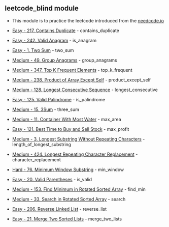 ## leetcode_blind module

* This module is to practice the leetcode introduced from the [needcode.io](https://neetcode.io/practice)

* [Easy - 217. Contains Duplicate](https://leetcode.com/problems/contains-duplicate/) - contains_duplicate
* [Easy - 242. Valid Anagram](https://leetcode.com/problems/valid-anagram/) - is_anagram
* [Easy - 1. Two Sum](https://leetcode.com/problems/two-sum/) - two_sum
* [Medium - 49. Group Anagrams](https://leetcode.com/problems/group-anagrams/) - group_anagrams
* [Medium - 347. Top K Frequent Elements](https://leetcode.com/problems/top-k-frequent-elements/) - top_k_frequent
* [Medium - 238. Product of Array Except Self](https://leetcode.com/problems/product-of-array-except-self/) - product_except_self
* [Medium - 128. Longest Consecutive Sequence](https://leetcode.com/problems/longest-consecutive-sequence/) - longest_consecutive
* [Easy - 125. Valid Palindrome](https://leetcode.com/problems/valid-palindrome/) - is_palindrome
* [Medium - 15. 3Sum](https://leetcode.com/problems/3sum/description/) - three_sum
* [Medium - 11. Container With Most Water](https://leetcode.com/problems/container-with-most-water/) - max_area
* [Easy - 121. Best Time to Buy and Sell Stock](https://leetcode.com/problems/best-time-to-buy-and-sell-stock/) - max_profit
* [Medium - 3. Longest Substring Without Repeating Characters](https://leetcode.com/problems/longest-substring-without-repeating-characters/) - length_of_longest_substring
* [Medium - 424. Longest Repeating Character Replacement](https://leetcode.com/problems/longest-repeating-character-replacement/) - character_replacement
* [Hard - 76. Minimum Window Substring](https://leetcode.com/problems/minimum-window-substring/) - min_window
* [Easy - 20. Valid Parentheses](https://leetcode.com/problems/valid-parentheses/) - is_valid
* [Medium - 153. Find Minimum in Rotated Sorted Array](https://leetcode.com/problems/find-minimum-in-rotated-sorted-array/) - find_min
* [Medium - 33. Search in Rotated Sorted Array](https://leetcode.com/problems/search-in-rotated-sorted-array/) - search
* [Easy - 206. Reverse Linked List](https://leetcode.com/problems/reverse-linked-list/) - reverse_list
* [Easy - 21. Merge Two Sorted Lists](https://leetcode.com/problems/merge-two-sorted-lists/) - merge_two_lists
